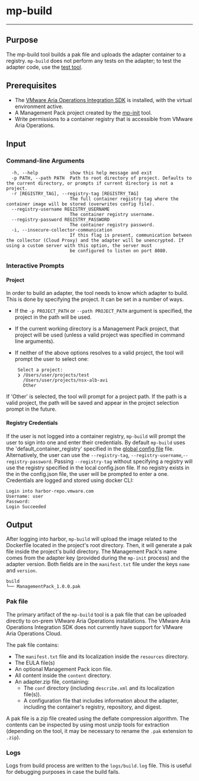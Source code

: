 # mp-build
--------------------------

## Purpose

The mp-build tool builds a pak file and uploads the adapter container to a registry. `mp-build` does not perform
any tests on the adapter; to test the adapter code, use the [test tool](mp-test.md).

## Prerequisites
* The [VMware Aria Operations Integration SDK](../README.md#installation) is installed, with the virtual environment active.
* A Management Pack project created by the [mp-init](mp-init.md) tool.
* Write permissions to a container registry that is accessible from VMware Aria Operations.
 
## Input

### Command-line Arguments
```
  -h, --help            show this help message and exit
  -p PATH, --path PATH  Path to root directory of project. Defaults to the current directory, or prompts if current directory is not a project.
  -r [REGISTRY_TAG], --registry-tag [REGISTRY_TAG]
                        The full container registry tag where the container image will be stored (overwrites config file).
  --registry-username REGISTRY_USERNAME
                        The container registry username.
  --registry-password REGISTRY_PASSWORD
                        The container registry password.
  -i, --insecure-collector-communication
                        If this flag is present, communication between the collector (Cloud Proxy) and the adapter will be unencrypted. If using a custom server with this option, the server must
                        be configured to listen on port 8080.
```

### Interactive Prompts
#### Project
In order to build an adapter, the tool needs to know which adapter to build. This is done by specifying the project. It can be set in a number of ways. 
 
* If the `-p PROJECT_PATH` or `--path PROJECT_PATH` argument is specified, the project in the path will be used.
 
* If the current working directory is a Management Pack project, that project will be used (unless a valid project was specified in command line arguments).
 
* If neither of the above options resolves to a valid project, the tool will prompt the user to select one:
 
    ```
     Select a project:
     ❯ /Users/user/projects/test
       /Users/user/projects/nsx-alb-avi
       Other
     ```
 
If 'Other' is selected, the tool will prompt for a project path. If the path is a valid project, the path will be saved and appear in the project selection prompt in the future.

#### Registry Credentials
If the user is not logged into a container registry, `mp-build` will prompt
the user to sign into one and enter their credentials. By default `mp-build` uses the 'default_container_registry' specified in the [global config file](global_config.md) file. Alternatively, the user can use
the `--registry-tag`, `--registry-username`,`--registry-password`. Passing `--registry-tag` without specifying a registry will use the registry specified in 
the local config.json file. If no registry exists in the in the config.json file, the user will be prompted to enter a one. Credentials are logged and stored using docker CLI:

```shell
Login into harbor-repo.vmware.com
Username: user 
Password:  
Login Succeeded
```

##  Output
After logging into harbor, `mp-build` will upload the image related to the Dockerfile located in the project's root directory.
Then, it will generate a pak file inside the project's build directory. The Management Pack's name comes from the adapter
key (provided during the `mp-init` process) and the adapter version. Both fields are in the `manifest.txt` file under
the keys `name` and `version`.

```shell
build
└── ManagementPack_1.0.0.pak
```
### Pak file
The primary artifact of the `mp-build` tool is a pak file that can be uploaded directly to on-prem VMware Aria Operations installations. The VMware Aria Operations Integration SDK does not currently have support for VMware Aria Operations Cloud. 

The pak file contains: 
* The `manifest.txt` file and its localization inside the `resources` directory. 
* The EULA file(s)
* An optional Management Pack icon file.
* All content inside the `content` directory.
* An adapter.zip file, containing:
  * The `conf` directory (including `describe.xml` and its localization file(s)).
  * A configuration file that includes information about the adapter, including the container's registry, repository, and digest. 

A pak file is a zip file created using the deflate compression algorithm. The contents can be inspected by using most unzip tools for extraction (depending on the tool, it may be necessary to rename the `.pak` extension to `.zip`).

### Logs
Logs from build process are written to the `logs/build.log` file. This is useful for debugging purposes in case the build fails.
